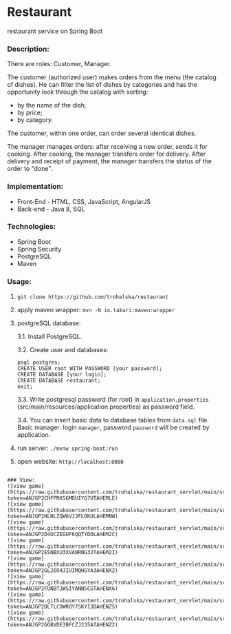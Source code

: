 # Restaurant
restaurant service on Spring Boot

### Description:

There are roles: Customer, Manager.

The customer (authorized user) makes orders from the menu (the catalog of dishes).
He can filter the list of dishes by categories
and has the opportunity look through the catalog with sorting:
- by the name of the dish;
- by price;
- by category.

The customer, within one order, can order several identical dishes.

The manager manages orders: after receiving a new order, sends it for cooking.
After cooking, the manager transfers  order for delivery.
After delivery and receipt of payment, the manager transfers the status of the order to "done".

### Implementation:
- Front-End - HTML, CSS, JavaScript, AngularJS
- Back-end - Java 8, SQL

### Technologies:
- Spring Boot
- Spring Security
- PostgreSQL
- Maven

### Usage:

1. ```git clone https://github.com/trohalska/restaurant```
2. apply maven wrapper: ```mvn -N io.takari:maven:wrapper```
3. postgreSQL database:

    3.1. Install PostgreSQL.

    3.2. Create user and databases:
   
   ```
   psql postgres; 
   CREATE USER root WITH PASSWORD [your password];
   CREATE DATABASE [your login];
   CREATE DATABASE restaurant;
   exit;
   ```
    
    3.3. Write postgresql password (for root) in ```application.properties``` (src/main/resources/application.properties) as password field.

    3.4. You can insert basic data to database tables from ```data.sql``` file. Basic manager: login ```manager```, password ```password``` will be created by application.

4. run server: ```./mvnw spring-boot:run```
5. open website: ```http://localhost:8080```
```

### View:
![view game](https://raw.githubusercontent.com/trohalska/restaurant_servlet/main/src/main/resources/pic/pic01.png?token=ANJGP2CHFPRKSGMDUIYG7UTAHEMLE)
![view game](https://raw.githubusercontent.com/trohalska/restaurant_servlet/main/src/main/resources/pic/pic02.png?token=ANJGP2HLNLZQW6VJJFLOKULAHEMNW)
![view game](https://raw.githubusercontent.com/trohalska/restaurant_servlet/main/src/main/resources/pic/pic03.png?token=ANJGP2D4UCZEGUF6QQTYDOLAHEM2C)
![view game](https://raw.githubusercontent.com/trohalska/restaurant_servlet/main/src/main/resources/pic/pic04.png?token=ANJGP2ESNBXU3XVANRNG3JTAHEM2I)
![view game](https://raw.githubusercontent.com/trohalska/restaurant_servlet/main/src/main/resources/pic/pic05.png?token=ANJGP2GL2EO4JIUIMQHGYA3AHENX2)
![view game](https://raw.githubusercontent.com/trohalska/restaurant_servlet/main/src/main/resources/pic/pic06.png?token=ANJGP2FUNBTJWSIYANNSCGTAHENX6)
![view game](https://raw.githubusercontent.com/trohalska/restaurant_servlet/main/src/main/resources/pic/pic07.png?token=ANJGP2DLTLCDWROY7SKYI3DAHENZS)
![view game](https://raw.githubusercontent.com/trohalska/restaurant_servlet/main/src/main/resources/pic/pic08.png?token=ANJGP2GGBVDE3BFCZJ235ATAHENZ2)